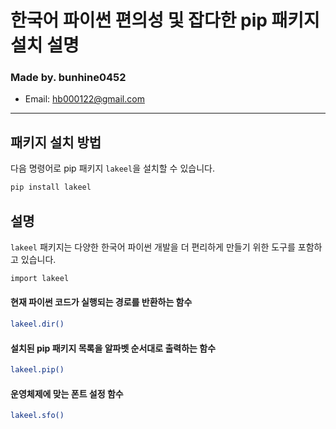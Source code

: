 # 한국어 파이썬 편의성 및 잡다한 pip 패키지 설치 설명
### Made by. bunhine0452
- Email: hb000122@gmail.com

---

## 패키지 설치 방법

다음 명령어로 pip 패키지 `lakeel`을 설치할 수 있습니다.

```bash
pip install lakeel
```

## 설명

`lakeel` 패키지는 다양한 한국어 파이썬 개발을 더 편리하게 만들기 위한 도구를 포함하고 있습니다.


```bash
import lakeel
```

#### 현재 파이썬 코드가 실행되는 경로를 반환하는 함수
```bash
lakeel.dir()
```

#### 설치된 pip 패키지 목록을 알파벳 순서대로 출력하는 함수
```bash
lakeel.pip()
```

#### 운영체제에 맞는 폰트 설정 함수
```bash
lakeel.sfo()
```
